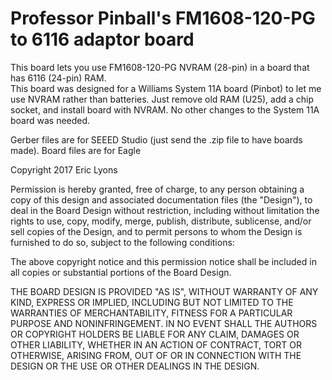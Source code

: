 # Professor Pinball's FM1608-120-PG to 6116 adaptor board

This board lets you use FM1608-120-PG NVRAM (28-pin) in a board that has 6116 (24-pin) RAM.  
This board was designed for a Williams System 11A board (Pinbot) to let me use NVRAM rather than batteries.
Just remove old RAM (U25), add a chip socket, and install board with NVRAM.  No other changes to 
the System 11A board was needed.

Gerber files are for SEEED Studio (just send the .zip file to have boards made).
Board files are for Eagle

Copyright 2017 Eric Lyons

Permission is hereby granted, free of charge, to any person obtaining a copy
of this design and associated documentation files (the "Design"), to deal
in the Board Design without restriction, including without limitation the rights
to use, copy, modify, merge, publish, distribute, sublicense, and/or sell
copies of the Design, and to permit persons to whom the Design is
furnished to do so, subject to the following conditions:

The above copyright notice and this permission notice shall be included in all
copies or substantial portions of the Board Design.

THE BOARD DESIGN IS PROVIDED "AS IS", WITHOUT WARRANTY OF ANY KIND, EXPRESS OR
IMPLIED, INCLUDING BUT NOT LIMITED TO THE WARRANTIES OF MERCHANTABILITY,
FITNESS FOR A PARTICULAR PURPOSE AND NONINFRINGEMENT. IN NO EVENT SHALL THE
AUTHORS OR COPYRIGHT HOLDERS BE LIABLE FOR ANY CLAIM, DAMAGES OR OTHER
LIABILITY, WHETHER IN AN ACTION OF CONTRACT, TORT OR OTHERWISE, ARISING FROM,
OUT OF OR IN CONNECTION WITH THE DESIGN OR THE USE OR OTHER DEALINGS IN THE
DESIGN.

